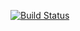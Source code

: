 [![Build Status](https://travis-ci.org/taras-alex/naive-credit.svg?branch=master)](https://travis-ci.org/taras-alex/naive-credit)